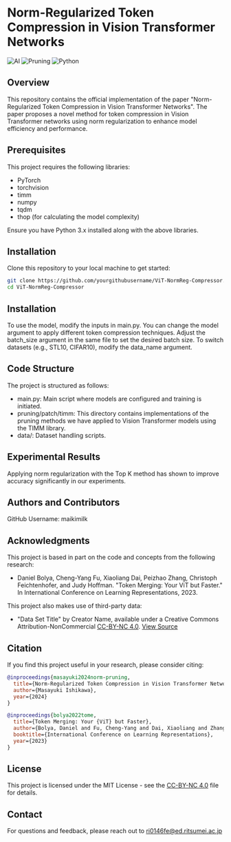 # Norm-Regularized Token Compression in Vision Transformer Networks

![AI](https://img.shields.io/badge/AI-Image_Classification-blue)
![Pruning](https://img.shields.io/badge/Pruning-Vision_Transformer-red)
![Python](https://img.shields.io/badge/code-Python-green)

## Overview
This repository contains the official implementation of the paper "Norm-Regularized Token Compression in Vision Transformer Networks". The paper proposes a novel method for token compression in Vision Transformer networks using norm regularization to enhance model efficiency and performance.

## Prerequisites
This project requires the following libraries:
- PyTorch
- torchvision
- timm
- numpy
- tqdm
- thop (for calculating the model complexity)

Ensure you have Python 3.x installed along with the above libraries.

## Installation
Clone this repository to your local machine to get started:
```bash
git clone https://github.com/yourgithubusername/ViT-NormReg-Compressor.git
cd ViT-NormReg-Compressor
```

## Installation
To use the model, modify the inputs in main.py. You can change the model argument to apply different token compression techniques. Adjust the batch_size argument in the same file to set the desired batch size. To switch datasets (e.g., STL10, CIFAR10), modify the data_name argument.

## Code Structure
The project is structured as follows:

- main.py: Main script where models are configured and training is initiated.
- pruning/patch/timm: This directory contains implementations of the pruning methods we have applied to Vision Transformer models using the TIMM library.
- data/: Dataset handling scripts.

## Experimental Results
Applying norm regularization with the Top K method has shown to improve accuracy significantly in our experiments.

## Authors and Contributors
GitHub Username: maikimilk

## Acknowledgments

This project is based in part on the code and concepts from the following research:

- Daniel Bolya, Cheng-Yang Fu, Xiaoliang Dai, Peizhao Zhang, Christoph Feichtenhofer, and Judy Hoffman. "Token Merging: Your ViT but Faster." In International Conference on Learning Representations, 2023.

This project also makes use of third-party data:

- "Data Set Title" by Creator Name, available under a Creative Commons Attribution-NonCommercial [CC-BY-NC 4.0](LICENSE). [View Source](https://github.com/facebookresearch/ToMe)


## Citation

If you find this project useful in your research, please consider citing:

```bibtex
@inproceedings{masayuki2024norm-pruning,
  title={Norm-Regularized Token Compression in Vision Transformer Networks},
  author={Masayuki Ishikawa},
  year={2024}
}

@inproceedings{bolya2022tome,
  title={Token Merging: Your {ViT} but Faster},
  author={Bolya, Daniel and Fu, Cheng-Yang and Dai, Xiaoliang and Zhang, Peizhao and Feichtenhofer, Christoph and Hoffman, Judy},
  booktitle={International Conference on Learning Representations},
  year={2023}
}
```

## License
This project is licensed under the MIT License - see the [CC-BY-NC 4.0](LICENSE) file for details.

## Contact
For questions and feedback, please reach out to ri0146fe@ed.ritsumei.ac.jp